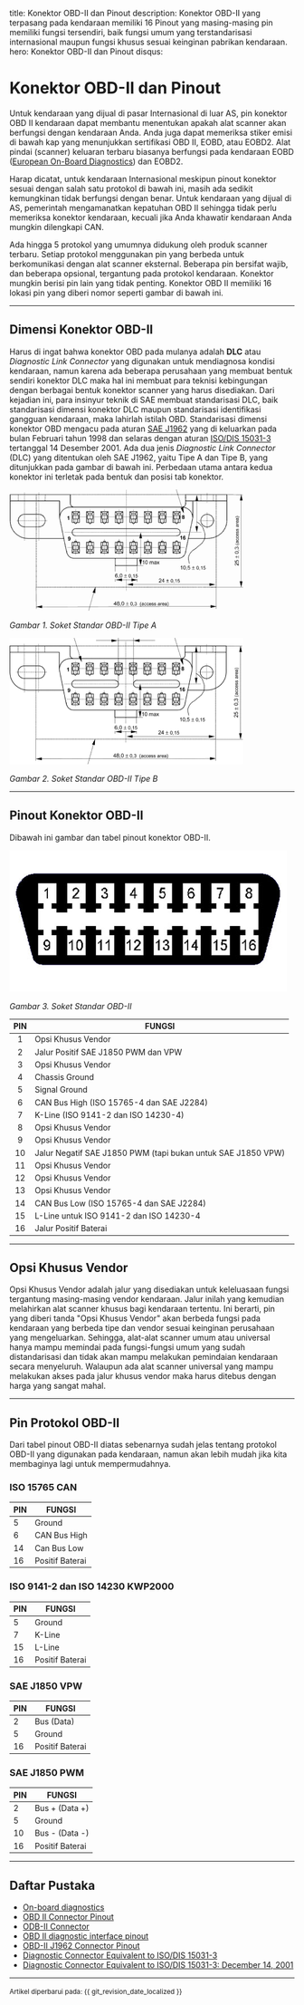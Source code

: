 title: Konektor OBD-II dan Pinout
description: Konektor OBD-II yang terpasang pada kendaraan memiliki 16 Pinout yang masing-masing pin memiliki fungsi tersendiri, baik fungsi umum yang terstandarisasi internasional maupun fungsi khusus sesuai keinginan pabrikan kendaraan.
hero: Konektor OBD-II dan Pinout
disqus: 

# Konektor OBD-II dan Pinout

Untuk kendaraan yang dijual di pasar Internasional di luar AS, pin konektor OBD II kendaraan dapat membantu menentukan apakah alat scanner akan berfungsi dengan kendaraan Anda. Anda juga dapat memeriksa stiker emisi di bawah kap yang menunjukkan sertifikasi OBD II, EOBD, atau EOBD2. Alat pindai (scanner) keluaran terbaru biasanya berfungsi pada kendaraan EOBD ([European On-Board Diagnostics](EOBD2-OBDII.md)) dan EOBD2.

Harap dicatat, untuk kendaraan Internasional meskipun pinout konektor sesuai dengan salah satu protokol di bawah ini, masih ada sedikit kemungkinan tidak berfungsi dengan benar. Untuk kendaraan yang dijual di AS, pemerintah mengamanatkan kepatuhan OBD II sehingga tidak perlu memeriksa konektor kendaraan, kecuali jika Anda khawatir kendaraan Anda mungkin dilengkapi CAN.

Ada hingga 5 protokol yang umumnya didukung oleh produk scanner terbaru. Setiap protokol menggunakan pin yang berbeda untuk berkomunikasi dengan alat scanner eksternal. Beberapa pin bersifat wajib, dan beberapa opsional, tergantung pada protokol kendaraan. Konektor mungkin berisi pin lain yang tidak penting. Konektor OBD II memiliki 16 lokasi pin yang diberi nomor seperti gambar di bawah ini.

***

## Dimensi Konektor OBD-II

Harus di ingat bahwa konektor OBD pada mulanya adalah **DLC** atau *Diagnostic Link Connector* yang digunakan untuk mendiagnosa kondisi kendaraan, namun karena ada beberapa perusahaan yang membuat bentuk sendiri konektor DLC maka hal ini membuat para teknisi kebingungan dengan berbagai bentuk konektor scanner yang harus disediakan. Dari kejadian ini, para insinyur teknik di SAE membuat standarisasi DLC, baik standarisasi dimensi konektor DLC maupun standarisasi identifikasi gangguan kendaraan, maka lahirlah istilah OBD. Standarisasi dimensi konektor OBD mengacu pada aturan [SAE J1962][6] yang di keluarkan pada bulan Februari tahun 1998 dan selaras dengan aturan [ISO/DIS 15031-3][7] tertanggal 14 Desember 2001. Ada dua jenis *Diagnostic Link Connector* (DLC) yang ditentukan oleh SAE J1962, yaitu Tipe A dan Tipe B, yang ditunjukkan pada gambar di bawah ini. Perbedaan utama antara kedua konektor ini terletak pada bentuk dan posisi tab konektor.

![Soket OBD-II Tipe A](./images/j1962f_type_a.gif)

*Gambar 1. Soket Standar OBD-II Tipe A*

![Soket OBD-II](./images/j1962f_type_b.gif)

*Gambar 2. Soket Standar OBD-II Tipe B*

***

## Pinout Konektor OBD-II

Dibawah ini gambar dan tabel pinout konektor OBD-II.

![Soket OBD-II](./images/pin-eobd.jpg)

*Gambar 3. Soket Standar OBD-II*

| PIN | FUNGSI                                                       |
|:---:|--------------------------------------------------------------|
|  1  | Opsi Khusus Vendor                                           |
|  2  | Jalur Positif SAE J1850 PWM dan VPW                          |
|  3  | Opsi Khusus Vendor                                           |
|  4  | Chassis Ground                                               |
|  5  | Signal Ground                                                |
|  6  | CAN Bus High (ISO 15765-4 dan SAE J2284)                     |
|  7  | K-Line (ISO 9141-2 dan ISO 14230-4)                          |
|  8  | Opsi Khusus Vendor                                           |
|  9  | Opsi Khusus Vendor                                           |
|  10 | Jalur Negatif SAE J1850 PWM (tapi bukan untuk SAE J1850 VPW) |
|  11 | Opsi Khusus Vendor                                           |
|  12 | Opsi Khusus Vendor                                           |
|  13 | Opsi Khusus Vendor                                           |
|  14 | CAN Bus Low (ISO 15765-4 dan SAE J2284)                      |
|  15 | L-Line untuk ISO 9141-2 dan ISO 14230-4                      |
|  16 | Jalur Positif Baterai                                        |

***

## Opsi Khusus Vendor

Opsi Khusus Vendor adalah jalur yang disediakan untuk keleluasaan fungsi tergantung masing-masing vendor kendaraan. Jalur inilah yang kemudian melahirkan alat scanner khusus bagi kendaraan tertentu. Ini berarti, pin yang diberi tanda "Opsi Khusus Vendor" akan berbeda fungsi pada kendaraan yang berbeda tipe dan vendor sesuai keinginan perusahaan yang mengeluarkan. Sehingga, alat-alat scanner umum atau universal hanya mampu memindai pada fungsi-fungsi umum yang sudah distandarisasi dan tidak akan mampu melakukan pemindaian kendaraan secara menyeluruh. Walaupun ada alat scanner universal yang mampu melakukan akses pada jalur khusus vendor maka harus ditebus dengan harga yang sangat mahal.

***

## Pin Protokol OBD-II

Dari tabel pinout OBD-II diatas sebenarnya sudah jelas tentang protokol OBD-II yang digunakan pada kendaraan, namun akan lebih mudah jika kita membaginya lagi untuk mempermudahnya.

### ISO 15765 CAN

| PIN | FUNGSI          |
|-----|-----------------|
| 5   | Ground          |
| 6   | CAN Bus High    |
| 14  | Can Bus Low     |
| 16  | Positif Baterai |

### ISO 9141-2 dan ISO 14230 KWP2000

| PIN | FUNGSI          |
|-----|-----------------|
| 5   | Ground          |
| 7   | K-Line          |
| 15  | L-Line          |
| 16  | Positif Baterai |

### SAE J1850 VPW

| PIN | FUNGSI          |
|-----|-----------------|
| 2   | Bus (Data)      |
| 5   | Ground          |
| 16  | Positif Baterai |

### SAE J1850 PWM

| PIN | FUNGSI          |
|-----|-----------------|
| 2   | Bus + (Data +)  |
| 5   | Ground          |
| 10  | Bus - (Data -)  |
| 16  | Positif Baterai |

***

## Daftar Pustaka

* [On-board diagnostics][1]
* [OBD II Connector Pinout][2]
* [ODB-II Connector][3]
* [OBD II diagnostic interface pinout][4]
* [OBD-II J1962 Connector Pinout][5]
* [Diagnostic Connector Equivalent to ISO/DIS 15031-3][6]
* [Diagnostic Connector Equivalent to ISO/DIS 15031-3: December 14, 2001][7]

[1]: https://en.wikipedia.org/wiki/On-board_diagnostics
[2]: http://www.auterraweb.com/obdiipinout.html
[3]: https://components101.com/connectors/obd2
[4]: https://pinoutguide.com/CarElectronics/car_obd2_pinout.shtml
[5]: https://www.dashlogic.com/docs/technical/obdii_connector_pinout
[6]: https://law.resource.org/pub/us/cfr/ibr/005/sae.j1962.2002.pdf
[7]: https://www.sae.org/standards/content/j1962_201207/

***

<small>Artikel diperbarui pada: {{ git_revision_date_localized }}</small>